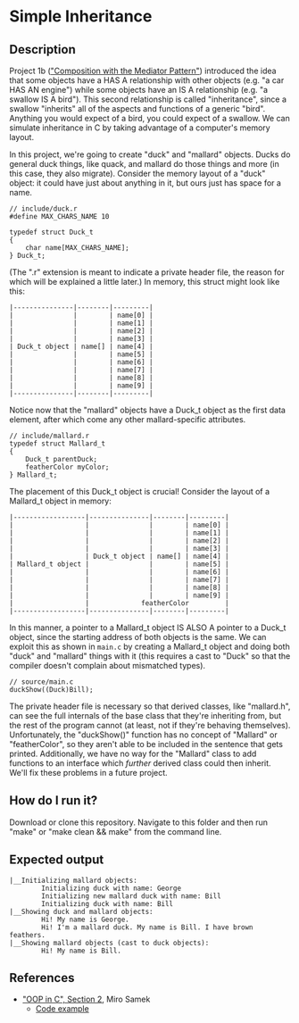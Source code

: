 # Simple Inheritance

## Description

Project 1b (["Composition with the Mediator Pattern"](https://github.com/nathancharlesjones/Comparison-of-OOP-techniques-in-C/tree/main/1b_Composition-with-the-Mediator-pattern)) introduced the idea that some objects have a HAS A relationship with other objects (e.g. "a car HAS AN engine") while some objects have an IS A relationship (e.g. "a swallow IS A bird"). This second relationship is called "inheritance", since a swallow "inherits" all of the aspects and functions of a generic "bird". Anything you would expect of a bird, you could expect of a swallow. We can simulate inheritance in C by taking advantage of a computer's memory layout.

In this project, we're going to create "duck" and "mallard" objects. Ducks do general duck things, like quack, and mallard do those things and more (in this case, they also migrate). Consider the memory layout of a "duck" object: it could have just about anything in it, but ours just has space for a name.

```
// include/duck.r
#define MAX_CHARS_NAME 10

typedef struct Duck_t
{
    char name[MAX_CHARS_NAME];
} Duck_t;
```

(The ".r" extension is meant to indicate a private header file, the reason for which will be explained a little later.) In memory, this struct might look like this:

```
|---------------|--------|---------|
|               |        | name[0] |
|               |        | name[1] |
|               |        | name[2] |
|               |        | name[3] |
| Duck_t object | name[] | name[4] |
|               |        | name[5] |
|               |        | name[6] |
|               |        | name[7] |
|               |        | name[8] |
|               |        | name[9] |
|---------------|--------|---------|
```

Notice now that the "mallard" objects have a Duck_t object as the first data element, after which come any other mallard-specific attributes.

```
// include/mallard.r
typedef struct Mallard_t
{
    Duck_t parentDuck;
    featherColor myColor;
} Mallard_t;
```

The placement of this Duck_t object is crucial! Consider the layout of a Mallard_t object in memory:

```
|------------------|---------------|--------|---------|
|                  |               |        | name[0] |
|                  |               |        | name[1] |
|                  |               |        | name[2] |
|                  |               |        | name[3] |
|                  | Duck_t object | name[] | name[4] |
| Mallard_t object |               |        | name[5] |
|                  |               |        | name[6] |
|                  |               |        | name[7] |
|                  |               |        | name[8] |
|                  |               |        | name[9] |
|                  |             featherColor         |
|------------------|---------------|--------|---------|
```

In this manner, a pointer to a Mallard_t object IS ALSO A pointer to a Duck_t object, since the starting address of both objects is the same. We can exploit this as shown in `main.c` by creating a Mallard_t object and doing both "duck" and "mallard" things with it (this requires a cast to "Duck" so that the compiler doesn't complain about mismatched types).

```
// source/main.c
duckShow((Duck)Bill);
```

The private header file is necessary so that derived classes, like "mallard.h", can see the full internals of the base class that they're inheriting from, but the rest of the program cannot (at least, not if they're behaving themselves). Unfortunately, the "duckShow()" function has no concept of "Mallard" or "featherColor", so they aren't able to be included in the sentence that gets printed. Additionally, we have no way for the "Mallard" class to add functions to an interface which _further_ derived class could then inherit. We'll fix these problems in a future project.

## How do I run it?

Download or clone this repository. Navigate to this folder and then run "make" or "make clean && make" from the command line.

## Expected output

```
|__Initializing mallard objects:
        Initializing duck with name: George
        Initializing new mallard duck with name: Bill
        Initializing duck with name: Bill
|__Showing duck and mallard objects:
        Hi! My name is George.
        Hi! I'm a mallard duck. My name is Bill. I have brown feathers.
|__Showing mallard objects (cast to duck objects):
        Hi! My name is Bill.
```

## References
- ["OOP in C", Section 2](https://www.state-machine.com/doc/AN_OOP_in_C.pdf), Miro Samek
    - [Code example](https://github.com/QuantumLeaps/OOP-in-C/tree/master/inheritance)
